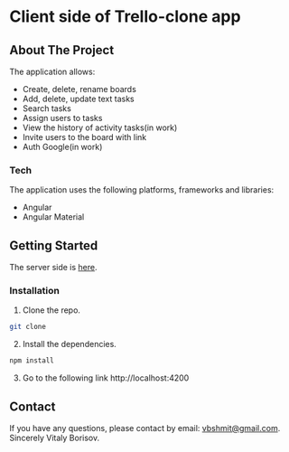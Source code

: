 # Client side of Trello-clone app

## About The Project
The application allows:
- Create, delete, rename boards
- Add, delete, update text tasks
- Search tasks
- Assign users to tasks
- View the history of activity tasks(in work)
- Invite users to the board with link
- Auth Google(in work)

### Tech
The application uses the following platforms, frameworks and libraries:

- Angular
- Angular Material

## Getting Started
The server side is [here](https://github.com/Vetal26/trello_clone_server.git).

### Installation
1. Clone the repo.
```sh
git clone 
```

2. Install the dependencies.
```sh
npm install
```

3. Go to the following link http://localhost:4200

## Contact
If you have any questions, please contact by email: vbshmit@gmail.com.
Sincerely Vitaly Borisov.